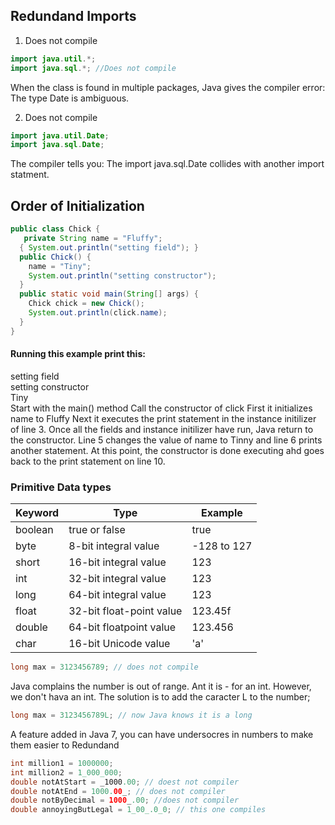 ## Redundand Imports

1. Does not compile

```java
import java.util.*;
import java.sql.*; //Does not compile
```

When the class is found in multiple packages, Java gives the compiler error: The type Date is ambiguous.

2. Does not compile

```java
import java.util.Date;
import java.sql.Date;
```

The compiler tells you: The import java.sql.Date collides with another import statment.

## Order of Initialization
```java
public class Chick {
   private String name = "Fluffy";
  { System.out.println("setting field"); }
  public Chick() {
    name = "Tiny";
    System.out.println("setting constructor");
  }    
  public static void main(String[] args) {
    Chick chick = new Chick();
    System.out.println(click.name);
  }
}
```
#### Running this example print this:
setting field  
setting constructor  
Tiny   
Start with the main() method
Call the constructor of click
First it initializes name to Fluffy
Next it executes the print statement in the instance initilizer of line 3. Once all the fields and instance initilizer have run, Java return to the constructor. Line 5 changes the value of name to Tinny and line 6 prints another statement. At this point, the constructor is done executing ahd goes back to the print statement on line 10.


### Primitive Data types

Keyword | Type | Example
--|--|--
boolean | true or false | true
byte | 8-bit integral value | -128 to 127
short | 16-bit integral value | 123
int | 32-bit integral value | 123
long | 64-bit integral value | 123
float | 32-bit float-point value | 123.45f
double | 64-bit floatpoint value | 123.456
char | 16-bit Unicode value | 'a'


```java
long max = 3123456789; // does not compile
```
Java complains the number is out of range. Ant it is - for an int. However, we don't hava an int. The solution is to add the caracter L to the number;

```java
long max = 3123456789L; // now Java knows it is a long
```

A feature added in Java 7, you can have undersocres in numbers to make them easier to Redundand
```java
int million1 = 1000000;
int million2 = 1_000_000;
double notAtStart = _1000.00; // doest not compiler
double notAtEnd = 1000.00_; // does not compiler
double notByDecimal = 1000_.00; //does not compiler
double annoyingButLegal = 1_00_.0_0; // this one compiles
```
